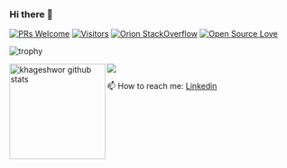 ### Hi there 👋
[![PRs Welcome](https://img.shields.io/badge/PRs-welcome-brightgreen.svg?style=flat&logo=github)](https://github.com/khageshwor) [![Visitors](https://visitor-badge.glitch.me/badge?page_id=khageshwor.visitor-badge)](https://github.com/khageshwor) [![Orion StackOverflow](https://stackoverflow-badge.vercel.app/?userID=14626544)](https://stackoverflow.com/users/14626544/khageshwor) [![Open Source Love](https://badges.frapsoft.com/os/v2/open-source.svg?v=103)](https://github.com/khageshwor) 

![trophy](https://github-profile-trophy.vercel.app/?username=khageshwor&theme=onedark)
<div>
  <img height="170" align="left" src="https://github-readme-stats.vercel.app/api?username=khageshwor&show_icons=true&theme=radical" alt="khageshwor github stats" />
  <img src="https://github-readme-stats.vercel.app/api/top-langs/?username=khageshwor&layout=compact" />
</div>


📫 How to reach me: [Linkedin](https://www.linkedin.com/in/khageshwor-joshi-orion-6917501a9/)
<!--
**khageshwor/khageshwor** is a ✨ _special_ ✨ repository because its `README.md` (this file) appears on your GitHub profile.

Here are some ideas to get you started:

- 🔭 I’m currently working on ...
- 🌱 I’m currently learning ...
- 👯 I’m looking to collaborate on ...
- 🤔 I’m looking for help with ...
- 💬 Ask me about ...
- 📫 How to reach me: ...
- 😄 Pronouns: ...
- ⚡ Fun fact: ...
-->
